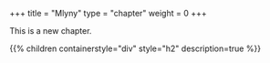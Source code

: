 +++
title = "Mlyny"
type = "chapter"
weight = 0
+++

This is a new chapter.

{{% children containerstyle="div" style="h2" description=true %}}